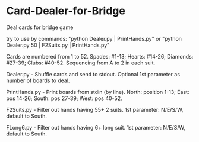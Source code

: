 # Card-Dealer-for-Bridge
Deal cards for bridge game

try to use by commands:  "python Dealer.py | PrintHands.py" or "python Dealer.py 50 | F2Suits.py | PrintHands.py"

Cards are numbered from 1 to 52. 
Spades: #1-13; Hearts: #14-26; Diamonds: #27-39; Clubs: #40-52. Sequencing from A to 2 in each suit.

Dealer.py - Shuffle cards and send to stdout. Optional 1st parameter as number of boards to deal.

PrintHands.py - Print boards from stdin (by line). North: position 1-13; East: pos 14-26; South: pos 27-39; West: pos 40-52.

F2Suits.py - Filter out hands having 55+ 2 suits. 1st parameter: N/E/S/W, default to South.

FLong6.py - Filter out hands having 6+ long suit. 1st parameter: N/E/S/W, default to South.
